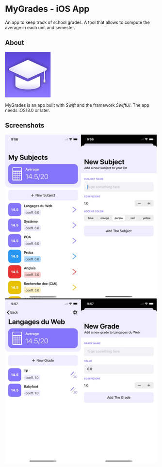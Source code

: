 # MyGrades - iOS App

An app to keep track of school grades.
A tool that allows to compute the average in each unit and semester.

## About

<img src="assets/icons/Icon.png" alt="MyGrades icon" width="150">

MyGrades is an app built with *Swift* and the framework *SwiftUI*. The app needs iOS13.0 or later.

## Screenshots

<img src="assets/readme/views.jpg" alt="All screens" width="500">
